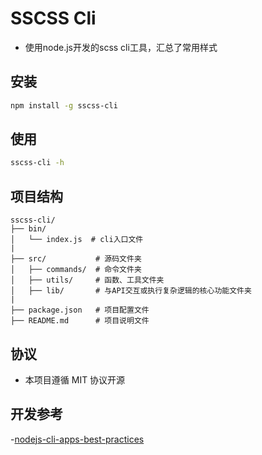 # SSCSS Cli

- 使用node.js开发的scss cli工具，汇总了常用样式
## 安装

```bash
npm install -g sscss-cli
```

## 使用

```bash
sscss-cli -h
```

## 项目结构

```
sscss-cli/
├── bin/
│   └── index.js  # cli入口文件
|
├── src/           # 源码文件夹
│   ├── commands/  # 命令文件夹
│   ├── utils/     # 函数、工具文件夹
│   ├── lib/       # 与API交互或执行复杂逻辑的核心功能文件夹
|
├── package.json   # 项目配置文件
├── README.md      # 项目说明文件
```

## 协议

- 本项目遵循 MIT 协议开源

## 开发参考

-[nodejs-cli-apps-best-practices](https://github.com/lirantal/nodejs-cli-apps-best-practices)
